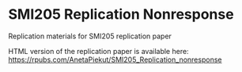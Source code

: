 # SMI205 Replication Nonresponse
Replication materials for SMI205 replication paper

HTML version of the replication paper is available here: https://rpubs.com/AnetaPiekut/SMI205_Replication_nonresponse
